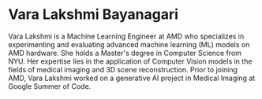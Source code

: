 <head>
  <meta charset="UTF-8">
  <meta name="description" content="Vara Lakshmi Bayanagari">
  <meta name="keywords" content="AMD GPU, MI300, MI250, ROCm, blog, contributor, blog author">
</head>

# Vara Lakshmi Bayanagari

Vara Lakshmi is a Machine Learning Engineer at AMD who specializes in experimenting and evaluating
advanced machine learning (ML) models on AMD hardware. She holds a Master's degree in Computer
Science from NYU. Her expertise lies in the application of Computer Vision models in the fields of
medical imaging and 3D scene reconstruction. Prior to joining AMD, Vara Lakshmi worked on a
generative AI project in Medical Imaging at Google Summer of Code.
